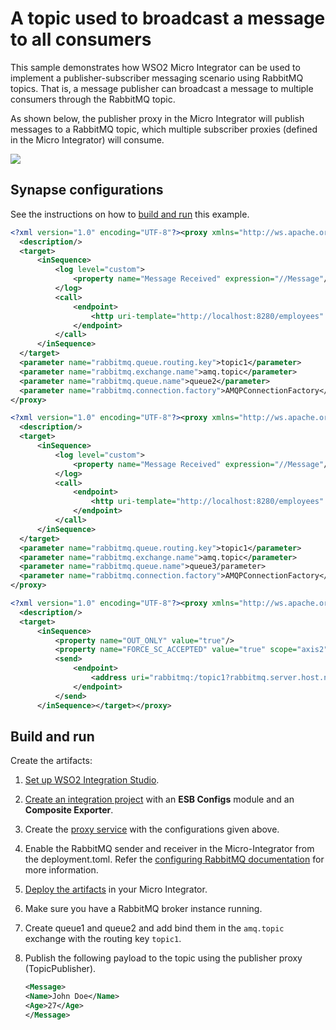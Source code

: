 # A topic used to broadcast a message to all consumers

This sample demonstrates how WSO2 Micro Integrator can be used to implement a publisher-subscriber messaging scenario using RabbitMQ topics. That is, a message publisher can broadcast a message to multiple consumers through the RabbitMQ topic.

As shown below, the publisher proxy in the Micro Integrator will publish messages to a RabbitMQ topic, which multiple subscriber proxies (defined in the Micro Integrator) will consume.

<img src="../../../../assets/img/rabbitmq/rabbitmq-pub-sub.png">

## Synapse configurations

See the instructions on how to [build and run](#build-and-run) this example.

```xml tab='RabbitMQ Subscriber 1'
<?xml version="1.0" encoding="UTF-8"?><proxy xmlns="http://ws.apache.org/ns/synapse" name="TopicSubscriber1" transports="rabbitmq" startOnLoad="true">
  <description/>
  <target>
      <inSequence>
          <log level="custom">
              <property name="Message Received" expression="//Message"/>
          </log>
          <call>
              <endpoint>
                  <http uri-template="http://localhost:8280/employees" method="post"/>
              </endpoint>
          </call>
      </inSequence>
  </target>
  <parameter name="rabbitmq.queue.routing.key">topic1</parameter>
  <parameter name="rabbitmq.exchange.name">amq.topic</parameter>
  <parameter name="rabbitmq.queue.name">queue2</parameter>
  <parameter name="rabbitmq.connection.factory">AMQPConnectionFactory</parameter>
</proxy>

```

```xml tab='RabbitMQ Subscriber 2'
<?xml version="1.0" encoding="UTF-8"?><proxy xmlns="http://ws.apache.org/ns/synapse" name="TopicSubscriber2" transports="rabbitmq" startOnLoad="true">
  <description/>
  <target>
      <inSequence>
          <log level="custom">
              <property name="Message Received" expression="//Message"/>
          </log>
          <call>
              <endpoint>
                  <http uri-template="http://localhost:8280/employees" method="post"/>
              </endpoint>
          </call>
      </inSequence>
  </target>
  <parameter name="rabbitmq.queue.routing.key">topic1</parameter>
  <parameter name="rabbitmq.exchange.name">amq.topic</parameter>
  <parameter name="rabbitmq.queue.name">queue3/parameter>
  <parameter name="rabbitmq.connection.factory">AMQPConnectionFactory</parameter>
</proxy>
```

```xml tab='RabbitMQ Publisher'
<?xml version="1.0" encoding="UTF-8"?><proxy xmlns="http://ws.apache.org/ns/synapse" name="TopicPublisher" transports="http https" startOnLoad="true">
  <description/>
  <target>
      <inSequence>
          <property name="OUT_ONLY" value="true"/>
          <property name="FORCE_SC_ACCEPTED" value="true" scope="axis2"/>
          <send>
              <endpoint>
                  <address uri="rabbitmq:/topic1?rabbitmq.server.host.name=localhost&amp;rabbitmq.server.port=5672&amp;rabbitmq.server.user.name=guest&amp;rabbitmq.server.password=guest&amp;rabbitmq.exchange.name=amq.topic"/>
              </endpoint>
          </send>
      </inSequence></target></proxy>
```

## Build and run

Create the artifacts:

1. [Set up WSO2 Integration Studio](../../../../develop/installing-WSO2-Integration-Studio).
2. [Create an integration project](../../../../develop/create-integration-project) with an <b>ESB Configs</b> module and an <b>Composite Exporter</b>.
3. Create the [proxy service](../../../../develop/creating-artifacts/creating-a-proxy-service) with the configurations given above.
4. Enable the RabbitMQ sender and receiver in the Micro-Integrator from the deployment.toml. Refer the 
 [configuring RabbitMQ documentation](../../../setup/brokers/configure-with-rabbitMQ.md) for more information.
5. [Deploy the artifacts](../../../../develop/deploy-artifacts) in your Micro Integrator.
6. Make sure you have a RabbitMQ broker instance running.
7. Create queue1 and queue2 and add bind them in the `amq.topic` exchange with the routing key `topic1`.
8. Publish the following payload to the topic using the publisher proxy (TopicPublisher).

    ```xml
    <Message>
    <Name>John Doe</Name>
    <Age>27</Age>
    </Message>
    ```
